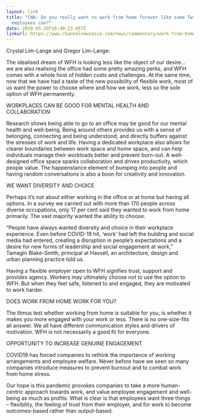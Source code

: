 ```yaml
---
layout: link
title: "CNA: Do you really want to work from home forever like some Twitter
  employees can?"
date: 2020-05-20T16:49:23.857Z
linkurl: https://www.channelnewsasia.com/news/commentary/work-from-home-forever-twitter-remote-working-telecommuting-12749374
---
```

Crystal Lim-Lange  and Gregor Lim-Lange:

The idealised dream of WFH is looking less like the object of our desire... we are also realising the office had some pretty amazing perks, and WFH comes with a whole host of hidden costs and challenges.  At the same time, now that we have had a taste of the new possibility of flexible work, most of us want the power to choose where and how we work, less so the sole option of WFH permanently.

WORKPLACES CAN BE GOOD FOR MENTAL HEALTH AND COLLABORATION

Research shows being able to go to an office may be good for our mental health and well-being. Being around others provides us with a sense of belonging, connecting and being understood, and directly buffers against the stresses of work and life.  Having a dedicated workplace also allows for clearer boundaries between work space and home space, and can help individuals manage their workloads better and prevent burn-out. A well-designed office space sparks collaboration and drives productivity, which people value. The happenstance element of bumping into people and having random conversations is also a boon for creativity and innovation.

WE WANT DIVERSITY AND CHOICE

Perhaps it’s not about either working in the office or at home but having all options.  In a survey we carried out with more than 170 people across diverse occupations, only 17 per cent said they wanted to work from home primarily. The vast majority wanted the ability to choose.

“People have always wanted diversity and choice in their workplace experience. Even before COVID-19 hit, ‘work’ had left the building and social media had entered, creating a disruption in people’s expectations and a desire for new forms of leadership and social engagement at work,” Tamagin Blake-Smith, principal at Hassell, an architecture, design and urban planning practice told us.

Having a flexible employer open to WFH signifies trust, support and provides agency. Workers may ultimately choose not to use the option to WFH. But when they feel safe, listened to and engaged, they are motivated to work harder.

DOES WORK FROM HOME WORK FOR YOU?

The litmus test whether working from home is suitable for you, is whether it makes you more engaged with your work or less.  There is no one-size-fits all answer. We all have different communication styles and drivers of motivation. WFH is not necessarily a good fit for everyone.

OPPORTUNITY TO INCREASE GENUINE ENGAGEMENT

COVID19 has forced companies to rethink the importance of working arrangements and employee welfare. Never before have we seen so many companies introduce measures to prevent burnout and to combat work from home stress.

Our hope is this pandemic provokes companies to take a more human-centric approach towards work, and value employee engagement and well-being as much as profits.  What is clear is that employees want three things – flexibility, the feeling of trust from their employer, and for work to become outcomes-based rather than output-based.